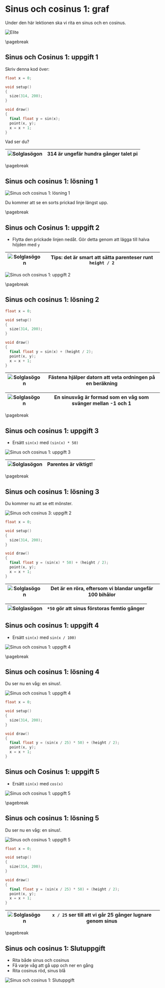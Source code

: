 # Sinus och cosinus 1: graf

Under den här lektionen ska vi rita en sinus och en cosinus.

![Elite](Elite.jpg)

\pagebreak

## Sinus och Cosinus 1: uppgift 1

Skriv denna kod över:

```c++
float x = 0;

void setup()
{
  size(314, 200);
}

void draw()
{
  final float y = sin(x);
  point(x, y);
  x = x + 1;  
}
```

Vad ser du?

![Solglasögon](EmojiSunglasses.png) | 314 är ungefär hundra gånger talet pi
:-----------------:|:--------------------------------------------:

\pagebreak

## Sinus och cosinus 1: lösning 1

![Sinus och cosinus 1: lösning 1](sinus_och_cosinus_1_1.png)

Du kommer att se en sorts prickad linje längst upp.

\pagebreak

## Sinus och Cosinus 1: uppgift 2

 * Flytta den prickade linjen nedåt. Gör detta genom att lägga till halva höjden med `y`

![Solglasögon](EmojiSunglasses.png) | Tips: det är smart att sätta parenteser runt `height / 2`
:-----------------:|:--------------------------------------------:

![Sinus och cosinus 1: uppgift 2](sinus_och_cosinus_1_2.png)

\pagebreak

## Sinus och cosinus 1: lösning 2

```c++
float x = 0;

void setup()
{
  size(314, 200);
}

void draw()
{
  final float y = sin(x) + (height / 2);
  point(x, y);
  x = x + 1;  
}
```

![Solglasögon](EmojiSunglasses.png) | Fästena hjälper datorn att veta ordningen på en beräkning
:-----------------:|:-----------------------------:

![Solglasögon](EmojiSunglasses.png) | En sinusvåg är formad som en våg som svänger mellan -1 och 1
:-----------------:|:--------------------------------------------:

\pagebreak

## Sinus och cosinus 1: uppgift 3

 * Ersätt `sin(x)` med `(sin(x) * 50)`

![Sinus och cosinus 1: uppgift 3](sinus_och_cosinus_1_3.png)

![Solglasögon](EmojiSunglasses.png) | Parentes är viktigt!
:-----------------:|:--------------------------------------------:

\pagebreak

## Sinus och cosinus 1: lösning 3

Du kommer nu att se ett mönster.

![Sinus och cosinus 3: uppgift 2](sinus_och_cosinus_1_3.png)

```c++
float x = 0;

void setup()
{
  size(314, 200);
}

void draw()
{
  final float y = (sin(x) * 50) + (height / 2);
  point(x, y);
  x = x + 1;  
}
```

![Solglasögon](EmojiSunglasses.png) | Det är en röra, eftersom vi blandar ungefär 100 bihålor
:-----------------:|:--------------------------------------------:

![Solglasögon](EmojiSunglasses.png) | `*50` gör att sinus förstoras femtio gånger
:-----------------:|:--------------------------------------------:

## Sinus och cosinus 1: uppgift 4

 * Ersätt `sin(x)` med `sin(x / 100)`

![Sinus och cosinus 1: uppgift 4](sinus_och_cosinus_1_4.png)

\pagebreak

## Sinus och cosinus 1: lösning 4

Du ser nu en våg: en sinus!.

![Sinus och cosinus 1: uppgift 4](sinus_och_cosinus_1_4.png)

```c++
float x = 0;

void setup()
{
  size(314, 200);
}

void draw()
{
  final float y = (sin(x / 25) * 50) + (height / 2);
  point(x, y);
  x = x + 1;  
}
```

## Sinus och Cosinus 1: uppgift 5

 * Ersätt `sin(x)` med `cos(x)`

![Sinus och cosinus 1: uppgift 5](sinus_och_cosinus_1_5.png)


\pagebreak

## Sinus och cosinus 1: lösning 5

Du ser nu en våg: en sinus!.

![Sinus och cosinus 1: uppgift 5](sinus_och_cosinus_1_5.png)

```c++
float x = 0;

void setup()
{
  size(314, 200);
}

void draw()
{
  final float y = (sin(x / 25) * 50) + (height / 2);
  point(x, y);
  x = x + 1;  
}
```


![Solglasögon](EmojiSunglasses.png) | `x / 25` ser till att vi går 25 gånger lugnare genom sinus
:-----------------:|:-----------------------------:

\pagebreak

## Sinus och cosinus 1: Slutuppgift

 * Rita både sinus och cosinus
 * Få varje våg att gå upp och ner en gång
 * Rita cosinus röd, sinus blå

![Sinus och cosinus 1: Slutuppgift](sinus_och_cosinus_1_slutuppgift.png)
